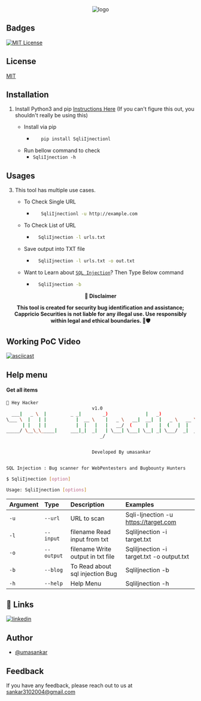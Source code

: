 <div align="center">
  <img src="https://wiki.tino.org/wp-content/uploads/2021/07/word-image-1566.png" alt="logo">
</div>


## Badges



[![MIT License](https://img.shields.io/badge/License-MIT-green.svg)](https://choosealicense.com/licenses/mit/)

<p align="center">

<p align="center">







## License

[MIT](https://choosealicense.com/licenses/mit/)



## Installation 

1. Install Python3 and pip [Instructions Here](https://www.python.org/downloads/) (If you can't figure this out, you shouldn't really be using this)

   - Install via pip
     - ```bash
          pip install SqliIjnectionl
        ```
   - Run bellow command to check
     - `SqliIjnection -h`


## Usages 
3. This tool has multiple use cases.
   
   - To Check Single URL
     - ```bash
          SqliIjnectionl -u http://example.com 
        ```
   - To Check List of URL 
      - ```bash
          SqliIjnection -l urls.txt 
        ```
   - Save output into TXT file
      - ```bash
          SqliIjnection -l urls.txt -o out.txt
        ```
   - Want to Learn about [`SQL Injection`](https://medium.com/purplebox/sql-injection-da949c39dbe6)? Then Type Below command
      - ```bash
          SqliIjnection -b
        ```
     
<p align="center">
  <b>🚨 Disclaimer</b>
  
</p>
<p align="center">
<b>This tool is created for security bug identification and assistance; Cappricio Securities is not liable for any illegal use. 
  Use responsibly within legal and ethical boundaries. 🔐🛡️</b></p>


## Working PoC Video

[![asciicast](https://blogs.cappriciosec.com/uploaders/Screenshot%202024-04-23%20at%203.45.51%20PM.png)](https://asciinema.org/a/aqBLIxq5XfyWH7hiHPNouCcKZ)




## Help menu

#### Get all items

```bash
👋 Hey Hacker
                                v1.0
  ___|   _ \  |         _ _|        _)              |   _)               
\___ \  |   | |           |  __ \    |   _ \   __|  __|  |   _ \   __ \  
      | |   | |           |  |   |   |   __/  (     |    |  (   |  |   | 
_____/ \__\_\_____|     ___|_|  _|   | \___| \___| \__| _| \___/  _|  _| 
                                   _/                                    


                                Developed By umasankar


SQL Injection : Bug scanner for WebPentesters and Bugbounty Hunters 

$ SqliIjnection [option]

Usage: SqliIjnection [options]
```


| Argument | Type     | Description                | Examples |
| :-------- | :------- | :------------------------- | :------------------------- |
| `-u` | `--url` | URL to scan | Sqli-Ijnection -u https://target.com |
| `-l` | `--input` | filename Read input from txt  | SqliIjnection -i target.txt | 
| `-o` | `--output` | filename Write output in txt file | SqliIjnection -i target.txt -o output.txt |
| `-b` | `--blog` | To Read about sql injection Bug | SqliIjnection -b |
| `-h` | `--help` | Help Menu | SqliIjnection -h |



## 🔗 Links
[![linkedin](https://img.shields.io/badge/linkedin-0A66C2?style=for-the-badge&logo=linkedin&logoColor=white)](https://www.linkedin.com/in/umasankar-m-g-7629a4316/)



## Author

- [@umasankar](https://github.com/UMASANKAR-MG/UMASANKAR-MG.git)



## Feedback

If you have any feedback, please reach out to us at sankar3102004@gmail.com